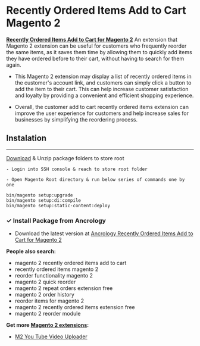 Recently Ordered Items Add to Cart Magento 2
===========

**[Recently Ordered Items Add to Cart for Magento 2](https://store.ancrology.com/recently-ordered-items-add-to-cart.html/)** An extension that Magento 2 extension can be useful for customers who frequently reorder the same items, as it saves them time by allowing them to quickly add items they have ordered before to their cart, without having to search for them again.

- This Magento 2 extension may display a list of recently ordered items in the customer's account link, and customers can simply click a button to add the item to their cart. This can help increase customer satisfaction and loyalty by providing a convenient and efficient shopping experience.

- Overall, the customer add to cart recently ordered items extension can improve the user experience for customers and help increase sales for businesses by simplifying the reordering process.


## Instalation
-------
[Download](https://store.ancrology.com/recently-ordered-items-add-to-cart.html/) & Unzip package folders to store root
```
- Login into SSH console & reach to store root folder

- Open Magento Root directory & run below series of commands one by one

bin/magento setup:upgrade
bin/magento setup:di:compile
bin/magento setup:static-content:deploy
```

### ✓ Install Package from Ancrology

- Download the latest version at [Ancrology Recently Ordered Items Add to Cart for Magento 2](https://store.ancrology.com/recently-ordered-items-add-to-cart.html)


**People also search:**
- magento 2 recently ordered items add to cart
- recently ordered items magento 2
- reorder functionality magento 2
- magento 2 quick reorder
- magento 2 repeat orders extension free
- magento 2 order history
- reorder items for magento 2
- magento 2 recently ordered items extension free
- magento 2 reorder module


**Get more [Magento 2 extensions](https://store.ancrology.com/):**
- [M2 You Tube Video Uploader](https://store.ancrology.com/you-tube-video-uploader.html)
